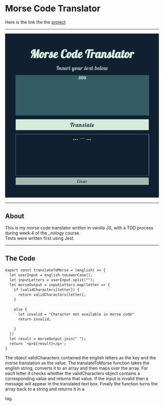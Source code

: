 # Morse Code Translator

Here is the link the the [project](https://adamdcosta.github.io/Morse-Translator/)

****

![Morse code translator](https://github.com/AdamDCosta/Morse-Translator/blob/main/morse-translator.png)

****

## About

This is my morse code translator written in vanilla JS, with a TDD process during week 4 of the *_nology* course.  
Tests were written first using Jest.

****

## The Code

```
export const translateToMorse = (english) => {
  let userInput = english.toLowerCase();
  let inputLetters = userInput.split("");
  let morseOutput = inputLetters.map(letter => {
    if (validCharacters[letter]) {
      return validCharacters[letter];
    }
    
    else {
      let invalid = "Character not available in morse code"
      return invalid;
      
    } 
  })
  let result = morseOutput.join(" ");
  return `<p>${result}</p>`; 
}
```

The object validCharacters contained the english letters as the key and the morse translation as the value. The translateToMorse function takes the english string, converts it to an array and then maps over the array. For each letter it checks whether the validCharacters object contains a corresponding value and returns that value. If the input is invalid then a message will appear in the translated text box. Finally the function turns the array back to a string and returns it in a <p> tag. 




